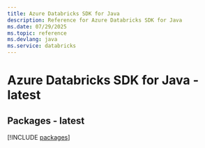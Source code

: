 ```yaml
---
title: Azure Databricks SDK for Java
description: Reference for Azure Databricks SDK for Java
ms.date: 07/29/2025
ms.topic: reference
ms.devlang: java
ms.service: databricks
---
```

# Azure Databricks SDK for Java - latest
## Packages - latest
[!INCLUDE [packages](databricks-index.md)]
